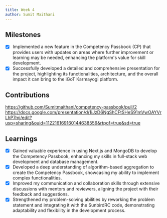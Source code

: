 ```yaml
---
title: Week 4
author: Sumit Maithani
---
```


## Milestones
- [x] Implemented a new feature in the Competency Passbook (CP) that provides users with updates on areas where further improvement or learning may be needed, enhancing the platform's value for skill development.
- [x] Successfully developed a detailed and comprehensive presentation for the project, highlighting its functionalities, architecture, and the overall impact it can bring to the iGoT Karmayogi platform.

## Contributions
https://github.com/Sumitmaithani/competency-passbook/pull/2
https://docs.google.com/presentation/d/1iJzD6NgShCFtSHeS91mVwOAYVrLhP7mj/edit?usp=sharing&ouid=112216169160144638556&rtpof=true&sd=true

## Learnings
- [x] Gained valuable experience in using Next.js and MongoDB to develop the Competency Passbook, enhancing my skills in full-stack web development and database management.
- [x] Developed a deep understanding of algorithm-based aggregation to create the Competency Passbook, showcasing my ability to implement complex functionalities.
- [x] Improved my communication and collaboration skills through extensive discussions with mentors and reviewers, aligning the project with their feedback and suggestions.
- [x] Strengthened my problem-solving abilities by reworking the problem statement and integrating it with the SunbirdRC code, demonstrating adaptability and flexibility in the development process.